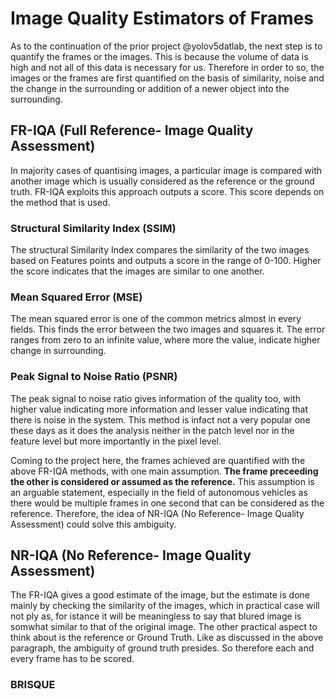 # Image Quality Estimators of Frames
As to the continuation of the prior project @yolov5datlab, the next step is to quantify the frames or the images. This is because the volume of data is high and not all of this data is necessary for us. Therefore in order to so, the images or the frames are first quantified on the basis of similarity, noise and the change in the surrounding or addition of a newer object into the surrounding. 

## FR-IQA (Full Reference- Image Quality Assessment)
In majority cases of quantising images, a particular image is compared with another image which is usually considered as the reference or the ground truth. FR-IQA exploits this approach outputs a score. This score depends on the method that is used.

### Structural Similarity Index (SSIM)
The structural Similarity Index compares the similarity of the two images based on Features points and outputs a score in the range of 0-100. Higher the score indicates that the images are similar to one another.

### Mean Squared Error (MSE)
The mean squared error is one of the common metrics almost in every fields. This finds the error between the two images and squares it. The error ranges from zero to an infinite value, where more the value, indicate higher change in surrounding.

### Peak Signal to Noise Ratio (PSNR)
The peak signal to noise ratio gives information of the quality too, with higher value indicating more information and lesser value indicating that there is noise in the system. This method is infact not a very popular one these days as it does the analysis neither in the patch level nor in the feature level but more importantly in the pixel level. 

Coming to the project here, the frames achieved are quantified with the above FR-IQA methods, with one main assumption. **The frame preceeding the other is considered or assumed as the reference.** This assumption is an arguable statement, especially in the field of autonomous vehicles as there would be multiple frames in one second that can be considered as the reference. Therefore, the idea of NR-IQA (No Reference- Image Quality Assessment) could solve this ambiguity. 

## NR-IQA (No Reference- Image Quality Assessment)
The FR-IQA gives a good estimate of the image, but the estimate is done mainly by checking the similarity of the images, which in practical case will not ply as, for istance it will be meaningless to say that blured image is somwhat similar to that of the original image. The other practical aspect to think about is the reference or Ground Truth. Like as discussed in the above paragraph, the ambiguity of ground truth presides. So therefore each and every frame has to be scored. 

### BRISQUE
